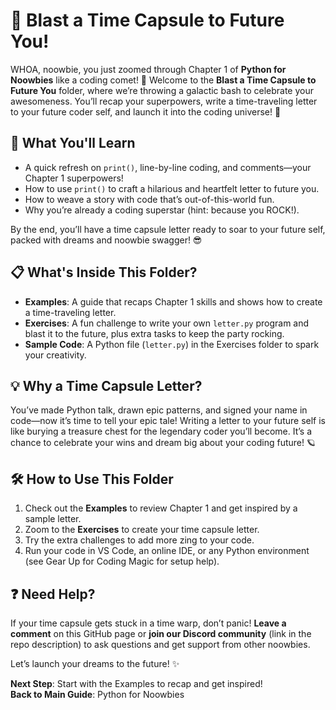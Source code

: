 # 🎉 Blast a Time Capsule to Future You!

WHOA, noowbie, you just zoomed through Chapter 1 of **Python for Noowbies** like a coding comet! 🌠 Welcome to the **Blast a Time Capsule to Future You** folder, where we’re throwing a galactic bash to celebrate your awesomeness. You’ll recap your superpowers, write a time-traveling letter to your future coder self, and launch it into the coding universe! 🚀

## 🌟 What You'll Learn

- A quick refresh on `print()`, line-by-line coding, and comments—your Chapter 1 superpowers!
- How to use `print()` to craft a hilarious and heartfelt letter to future you.
- How to weave a story with code that’s out-of-this-world fun.
- Why you’re already a coding superstar (hint: because you ROCK!).

By the end, you’ll have a time capsule letter ready to soar to your future self, packed with dreams and noowbie swagger! 😎

## 📋 What's Inside This Folder?

- **Examples**: A guide that recaps Chapter 1 skills and shows how to create a time-traveling letter.
- **Exercises**: A fun challenge to write your own `letter.py` program and blast it to the future, plus extra tasks to keep the party rocking.
- **Sample Code**: A Python file (`letter.py`) in the Exercises folder to spark your creativity.

## 💡 Why a Time Capsule Letter?

You’ve made Python talk, drawn epic patterns, and signed your name in code—now it’s time to tell your epic tale! Writing a letter to your future self is like burying a treasure chest for the legendary coder you’ll become. It’s a chance to celebrate your wins and dream big about your coding future! 🪐

## 🛠️ How to Use This Folder

1. Check out the **Examples** to review Chapter 1 and get inspired by a sample letter.
2. Zoom to the **Exercises** to create your time capsule letter.
3. Try the extra challenges to add more zing to your code.
4. Run your code in VS Code, an online IDE, or any Python environment (see Gear Up for Coding Magic for setup help).

## ❓ Need Help?

If your time capsule gets stuck in a time warp, don’t panic! **Leave a comment** on this GitHub page or **join our Discord community** (link in the repo description) to ask questions and get support from other noowbies.

Let’s launch your dreams to the future! ✨

**Next Step**: Start with the Examples to recap and get inspired!  
**Back to Main Guide**: Python for Noowbies
